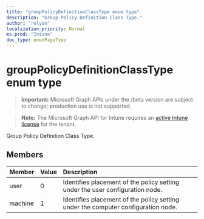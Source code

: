 ```yaml
---
title: "groupPolicyDefinitionClassType enum type"
description: "Group Policy Definition Class Type."
author: "rolyon"
localization_priority: Normal
ms.prod: "Intune"
doc_type: enumPageType
---
```


# groupPolicyDefinitionClassType enum type

> **Important:** Microsoft Graph APIs under the /beta version are subject to change; production use is not supported.

> **Note:** The Microsoft Graph API for Intune requires an [active Intune license](https://go.microsoft.com/fwlink/?linkid=839381) for the tenant.

Group Policy Definition Class Type.

## Members
|Member|Value|Description|
|:---|:---|:---|
|user|0|Identifies placement of the policy setting under the user configuration node.|
|machine|1|Identifies placement of the policy setting under the computer configuration node.|





